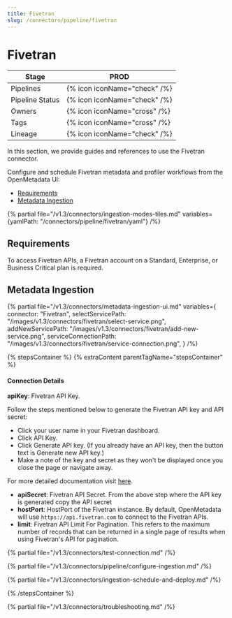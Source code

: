 ```yaml
---
title: Fivetran
slug: /connectors/pipeline/fivetran
---
```


# Fivetran

| Stage           | PROD                         |
|-----------------|------------------------------|
| Pipelines       | {% icon iconName="check" /%} |
| Pipeline Status | {% icon iconName="check" /%} |
| Owners          | {% icon iconName="cross" /%} |
| Tags            | {% icon iconName="cross" /%} |
| Lineage         | {% icon iconName="check" /%} |

In this section, we provide guides and references to use the Fivetran connector.

Configure and schedule Fivetran metadata and profiler workflows from the OpenMetadata UI:

- [Requirements](#requirements)
- [Metadata Ingestion](#metadata-ingestion)

{% partial file="/v1.3/connectors/ingestion-modes-tiles.md" variables={yamlPath: "/connectors/pipeline/fivetran/yaml"} /%}

## Requirements

To access Fivetran APIs, a Fivetran account on a Standard, Enterprise, or Business Critical plan is required.

## Metadata Ingestion

{% partial 
  file="/v1.3/connectors/metadata-ingestion-ui.md" 
  variables={
    connector: "Fivetran", 
    selectServicePath: "/images/v1.3/connectors/fivetran/select-service.png",
    addNewServicePath: "/images/v1.3/connectors/fivetran/add-new-service.png",
    serviceConnectionPath: "/images/v1.3/connectors/fivetran/service-connection.png",
} 
/%}

{% stepsContainer %}
{% extraContent parentTagName="stepsContainer" %}

#### Connection Details

**apiKey**: Fivetran API Key.

Follow the steps mentioned below to generate the Fivetran API key and API secret:
- Click your user name in your Fivetran dashboard.
- Click API Key.
- Click Generate API key. (If you already have an API key, then the button text is Generate new API key.)
- Make a note of the key and secret as they won't be displayed once you close the page or navigate away.

For more detailed documentation visit [here](https://fivetran.com/docs/rest-api/getting-started).

- **apiSecret**: Fivetran API Secret. From the above step where the API key is generated copy the API secret
- **hostPort**: HostPort of the Fivetran instance. By default, OpenMetadata will use `https://api.fivetran.com` to connect to the Fivetran APIs.
- **limit**: Fivetran API Limit For Pagination. This refers to the maximum number of records that can be returned in a single page of results when using Fivetran's API for pagination.

{% partial file="/v1.3/connectors/test-connection.md" /%}

{% partial file="/v1.3/connectors/pipeline/configure-ingestion.md" /%}

{% partial file="/v1.3/connectors/ingestion-schedule-and-deploy.md" /%}

{% /stepsContainer %}

{% partial file="/v1.3/connectors/troubleshooting.md" /%}
